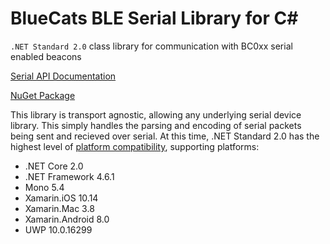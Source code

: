 # BlueCats BLE Serial Library for C#
`.NET Standard 2.0` class library for communication with BC0xx serial enabled beacons

[Serial API Documentation](https://bluecats.github.io/documentation/libraries/serial-Home)

[NuGet Package](https://www.nuget.org/packages/BlueCats.Ble.Serial)

This library is transport agnostic, allowing any underlying serial device library. This simply handles the parsing and encoding of serial packets being sent and recieved over serial. At this time, .NET Standard 2.0 has the highest level of [platform compatibility](https://docs.microsoft.com/en-us/dotnet/standard/net-standard), supporting platforms:
* .NET Core 2.0
* .NET Framework 4.6.1
* Mono 5.4
* Xamarin.iOS 10.14
* Xamarin.Mac 3.8
* Xamarin.Android 8.0
* UWP 10.0.16299
